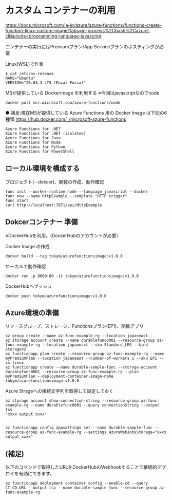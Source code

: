 # カスタム コンテナーの利用

https://docs.microsoft.com/ja-jp/azure/azure-functions/functions-create-function-linux-custom-image?tabs=in-process%2Cbash%2Cazure-cli&pivots=programming-language-javascript

コンテナーの実行にはPremiumプラン/App Serviceプランのホスティングが必要 

Linux(WSL)で作業
```
$ cat /etc/os-release
NAME="Ubuntu"
VERSION="20.04.3 LTS (Focal Fossa)"
```

MSが提供している DockerImage を利用する ※今回はjavascriptなのでnode
```
docker pull mcr.microsoft.com/azure-functions/node
```
● 補足:現在MSが提供している Azure Functions 用の Docker Image は下記の6種類
https://hub.docker.com/_/microsoft-azure-functions
```
Azure Functions for .NET
Azure Functions for .NET (isolated)
Azure Functions for Java
Azure Functions for Node
Azure Functions for Python
Azure Functions for PowerShell
```

## ローカル環境を構成する

プロジェクト(--dokcer)、関数の作成、動作確認
```
func init --worker-runtime node --language javascript --docker
func new --name HttpExample --template "HTTP trigger"
func start
curl http://localhost:7071/api/HttpExample
```

## Dokcerコンテナー 準備
※DockerHubを利用。(DockerHubのアカウントが必要）

Docker Image の作成  
```
docker build --tag tokym/azurefunctionsimage:v1.0.0 .
```

ローカルで動作確認
```
docker run -p 8080:80 -it tokym/azurefunctionsimage:v1.0.0
```

DockerHubへプッシュ
```
docker push tokym/azurefunctionsimage:v1.0.0
```

## Azure環境の準備
リソースグループ、ストレージ、Functionsプラン(EP1)、関数アプリ
```
az group create --name az-func-example-rg --location japaneast
az storage account create --name durablefunc0001 --resource-group az-func-example-rg --location japaneast --sku Standard_LRS --kind StorageV2
az functionapp plan create --resource-group az-func-example-rg --name myPremiumPlan --location japaneast --number-of-workers 1 --sku EP1 --is-linux
az functionapp create --name durable-sample-func --storage-account durablefunc0001 --resource-group az-func-example-rg --plan myPremiumPlan --deployment-container-image-name tokym/azurefunctionsimage:v1.0.0
```

Azure Strageへの接続文字列を取得して設定しておく
```
az storage account show-connection-string --resource-group az-func-example-rg --name durablefunc0001 --query connectionString --output tsv
"xxxx output xxxx"


az functionapp config appsettings set --name durable-sample-func --resource-group az-func-example-rg --settings AzureWebJobsStorage="xxxx output xxxx"
```

## (補足)
以下のコマンドで取得したURLをDockerHubのWebhookすることで継続的デプロイを有効にできます。
```
az functionapp deployment container config --enable-cd --query CI_CD_URL --output tsv --name durable-sample-func --resource-group az-func-example-rg
```
